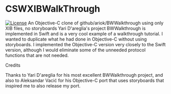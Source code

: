 # CSWXIBWalkThrough
[![License](https://img.shields.io/badge/license-MIT-blue.svg)](http://opensource.org/licenses/MIT)
An Objective-C clone of github/ariok/BWWalkthrough using only XIB files, no storyboards
Yari D'areglia's project BWWalkthrough is implemented in Swift and is a very cool example of a walkthrough tutorial. I wanted to duplicate what he had done in Objective-C without using storyboards. I implemented the Objective-C version very closely to the Swift version, although I would eliminate some of the unneeded protocol functions that are not needed.

Credits

Thanks to Yari D'areglia for his most excellent BWWalkthrough project, and also to Aleksandar Vacić for his Objective-C port that uses storyboards that inspired me to also release my port.
